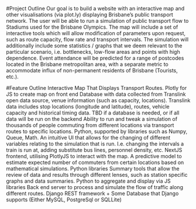 #Project Outline
Our goal is to build a website with an interactive map and other visualisations (via plot.ly) displaying Brisbane’s public transport network. The user will be able to run a simulation of public transport flow to Stadiums used for the Brisbane Olympics. The map will include a set of interactive tools which will allow modification of parameters upon request, such as route capacity, flow rate and transport intervals. The simulation will additionally include some statistics / graphs that we deem relevant to the particular scenario, i.e. bottlenecks, low-flow areas and points with high dependence. Event attendance will be predicted for a range of postcodes located in the Brisbane metropolitan area, with a separate metric to accommodate influx of non-permanent residents of Brisbane (Tourists, etc.).

#Feature Outline
Interactive Map That Displays Transport Routes. Plotly for JS to create map on front end
Database with data collected from Translink open data source, venue information (such as capacity, locations). Translink data includes stop locations (longitude and latitude), routes, vehicle capacity and historical timing data. TBD if a database is needed, or if all data will be run on the backend
Ability to run and tweak a simulation of thousands of people commuting from different locations via transport routes to specific locations. Python, supported by libraries such as Numpy, Queue, Math.
An intuitive UI that allows for the changing of different variables relating to the simulation that is run. I.e. changing the intervals a train is run at, adding substitute bus lines, personnel density, etc. NextJS frontend, utilising PlotlyJS to interact with the map. 
A predictive model to estimate expected number of commuters from certain locations based on mathematical simulations. Python libraries
Summary tools that allow the review of data and results through different lenses, such as station specific graphs and data summaries. Python to aggregate and display via JS libraries 
Back end server to process and simulate the flow of traffic along different routes. Django REST framework + Some Database that Django supports (Either MySQL, PostgreSql or SQLLite)
